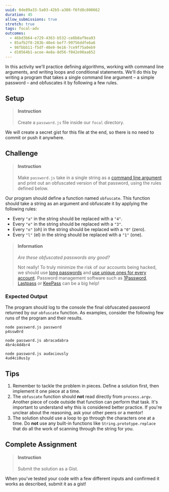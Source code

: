 ```yaml
---
uuid: 0de89a33-5a03-42b5-a308-f6fd8c800662
duration: 45
allow_submissions: true
stretch: true
tags: focal-adv
outcomes:
  - 46bd3b64-e729-4363-b532-ce8b8af9ea93
  - 85afb2f8-283b-48e4-bef7-99756ddfe6a6
  - 98fbbb11-f5df-48e9-9e16-7ce9f75a0eb9
  - d10564b1-acee-4e8a-8d56-f042e90aa652
---
```


In this activity we'll practice defining algorithms, working with command line arguments, and writing loops and conditional statements. We'll do this by writing a program that takes a single command line argument – a simple password – and obfuscates it by following a few rules.

## Setup

> #### Instruction
> Create a `password.js` file inside our `focal` directory.

We will create a secret gist for this file at the end, so there is no need to commit or push it anywhere.

## Challenge

> #### Instruction
> Make `password.js` take in a single string as a [command line argument](/c997336c-2105-4241-9437-b4e21b602aa7) and print out an obfuscated version of that password, using the rules defined below. 

Our program should define a function named `obfuscate`. This function should take a string as an argument and obfuscate it by applying the following rules:

- Every `"a"` in the string should be replaced with a `"4"`.
- Every `"e"` in the string should be replaced with a `"3"`.
- Every `"o"` (oh) in the string should be replaced with a `"0"` (zero).
- Every `"l"` (el) in the string should be replaced with a `"1"` (one).

> #### Information
> _Are these obfuscated passwords any good?_
> 
> Not really! To truly minimize the risk of our accounts being hacked, we should use [long passwords](http://blog.codinghorror.com/passwords-vs-pass-phrases/) and [use unique ones for every account](http://xkcd.com/792/). Password management software such as [1Password](https://agilebits.com/onepassword), [Lastpass](https://lastpass.com/) or [KeePass](http://keepass.info/) can be a big help! 

### Expected Output

The program should log to the console the final obfuscated password returned by our `obfuscate` function. As examples, consider the following few runs of the program and their results.

```terminal
node password.js password
p4ssw0rd
```

```terminal
node password.js abracadabra
4br4c4d4br4
```

```terminal
node password.js audaciously
4ud4ci0us1y
```

## Tips

1. Remember to tackle the problem in pieces. Define a solution first, then implement it one piece at a time. 
2. The `obfuscate` function should **not** read directly from `process.argv`. Another piece of code outside that function can perform that task. It's important to understand why this is considered better practice. If you're unclear about the reasoning, ask your other peers or a mentor!
3. The solution should use a loop to go through the characters one at a time. Do **not** use any built-in functions like `String.prototype.replace` that do all the work of scanning through the string for you.

## Complete Assignment

> #### Instruction
> Submit the solution as a Gist.

When you've tested your code with a few different inputs and confirmed it works as described, submit it as a gist!
